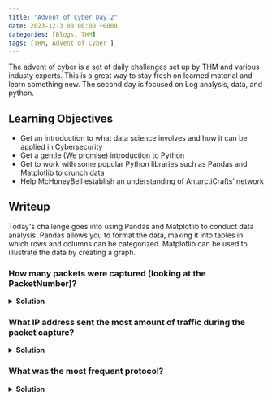 ```yaml
---
title: "Advent of Cyber Day 2"
date: 2023-12-3 00:00:00 +0800
categories: [Blogs, THM]
tags: [THM, Advent of Cyber ]
---
```


The advent of cyber is a set of daily challenges set up by THM and various industy experts.
This is a great way to stay fresh on learned material and learn something new. The second day is focused on Log analysis, data, and python. 

## Learning Objectives

* Get an introduction to what data science involves and how it can be applied in Cybersecurity
* Get a gentle (We promise) introduction to Python
* Get to work with some popular Python libraries such as Pandas and Matplotlib to crunch data
* Help McHoneyBell establish an understanding of AntarctiCrafts’ network


## Writeup

 Today's challenge goes into using Pandas and Matplotlib to conduct data analysis. Pandas allows you to format the data, making it into tables in which rows and columns can be categorized. Matplotlib can be used to illustrate the data by creating a graph. 

### How many packets were captured (looking at the PacketNumber)? 

<details>  
    <summary> <b>Solution </b> </summary>
       <img src = "/assets/images/Day2/1.png" alt="First Q">
</details>

### What IP address sent the most amount of traffic during the packet capture?

<details>  
    <summary> <b>Solution </b> </summary>
       <img src = "/assets/images/Day2/2.png" alt="Second Q">
</details>

### What was the most frequent protocol?

<details>  
    <summary> <b>Solution </b> </summary>
       <img src = "/assets/images/Day2/3.png" alt="Third Q">
</details>
